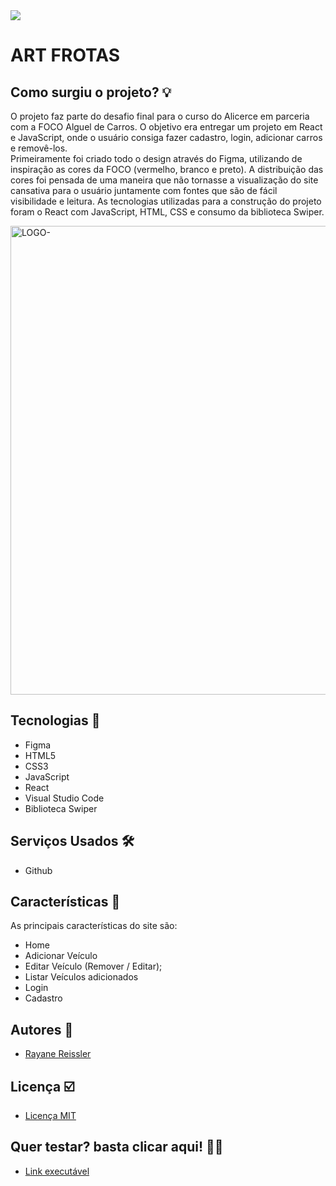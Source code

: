 
  <img align="center" src="https://github.com/rayanereissler/projeto-final-art-frotas/assets/94932481/56b2f5ba-ca5a-4232-8064-d09ad892593d" >
<h1> ART FROTAS</h1>




## Como surgiu o projeto? &#128161;

  O projeto faz parte do desafio final para o curso do Alicerce em parceria com a FOCO Alguel de Carros. O objetivo era entregar um projeto em React e JavaScript, onde o usuário consiga fazer cadastro, login, adicionar carros e removê-los. 
<br>
  Primeiramente foi criado todo o design através do Figma, utilizando de inspiração as cores da FOCO (vermelho, branco e preto). A distribuição das cores foi pensada de uma maneira que não tornasse a visualização  do site cansativa para o usuário juntamente com fontes que são de fácil visibilidade e leitura. As tecnologias utilizadas para a construção do projeto foram o React com JavaScript, HTML, CSS e consumo da biblioteca Swiper. 



<img width="750" alt="LOGO-" src="https://github.com/AmigoBicho/Projeto-Amigo-Bicho/assets/94932481/3965c6f0-d69f-4a68-a05e-d4e2db1f9e9e">

## Tecnologias &#128126;

- Figma
- HTML5
- CSS3
- JavaScript
- React
- Visual Studio Code
- Biblioteca Swiper

## Serviços Usados &#128736;&#65039;

- Github
## Características 		&#128221;

As principais características do site são:
- Home
- Adicionar Veículo
- Editar Veículo (Remover / Editar);
- Listar Veículos adicionados
- Login
- Cadastro

## Autores 	&#128101;

- [Rayane Reissler](https://github.com/rayanereissler)

## Licença  &#9745;&#65039;

- [Licença MIT](https://github.com/rayanereissler/projeto-final-art-frotas/blob/main/LICENSE)

## Quer testar? basta clicar aqui! &#128105;&#8205;&#128187;

- [Link executável](-)

